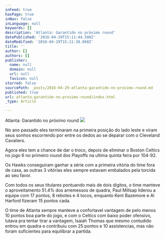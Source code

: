 ```yaml
---
inFeed: true
hasPage: true
inNav: false
inLanguage: null
keywords: []
description: 'Atlanta: Garantido no próximo round'
datePublished: '2016-04-29T15:11:44.508Z'
dateModified: '2016-04-29T15:11:38.068Z'
title: ''
author: []
authors: []
publisher:
  name: null
  domain: null
  url: null
  favicon: null
starred: false
sourcePath: _posts/2016-04-29-atlanta-garantido-no-proximo-round.md
published: true
url: atlanta-garantido-no-proximo-round/index.html
_type: Article

---
```

Atlanta: Garantido no próximo round
![](https://the-grid-user-content.s3-us-west-2.amazonaws.com/2151b21f-50d3-4c19-90c3-b896d5b893ad.jpg)

No ano passado eles terminaram na primeira posição do lado leste e viram seus sonhos escorrendo por entre os dedos ao se deparar com o Cleveland Cavaliers.

Agora eles tem a chance de dar o troco, depois de eliminar o Boston Celtics no jogo 6 no primeiro round dos Playoffs na ultima quinta feira por 104-92\.

Os Hawks conseguiram ganhar a série com a primeira vitória do time fora de casa, as outras 3 vitórias eles sempre estavam embalados pela torcida ao seu favor.

Com todos os seus titulares pontuando mais de dois dígitos, o time manteve o aproveitamento 51.4% dos arremessos de quadra, Paul Millsap liderou a equipe com 17 pontos, 8 rebotes e 4 tocos, enquanto Kent Bazemore e Al Harford fizeram 15 pontos cada.

O time de Atlanta sempre manteve a confortavel vantagem de pelo menos 10 pontos boa parte do jogo, e com o Celtics com baixo poder ofensivo, lutava pra tentar tirar a vantagem, Isaiah Thomas que mesmo contudido entrou em quadra e contribuiu com 25 pontos e 10 assistencias, mas não foram suficientes para equilibrar a partida.